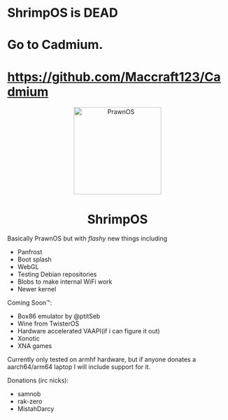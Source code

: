 # ShrimpOS is DEAD
# Go to Cadmium.
# https://github.com/Maccraft123/Cadmium





<p align="center">
<img src="/filesystem/resources/logo/newPrawn_transparent_high_compression.png" alt="PrawnOS" data-canonical-src="/resources/BuildResources/logo/newPrawn_transparent_high_compression.png" width="200" height="200" /></p>

<h1 align="center">
ShrimpOS
</h1>

Basically PrawnOS but with _flashy_ new things including
- Panfrost
- Boot splash
- WebGL
- Testing Debian repositories
- Blobs to make internal WiFi work
- Newer kernel


Coming Soon™:
- Box86 emulator by @ptitSeb
- Wine from TwisterOS
- Hardware accelerated VAAPI(if i can figure it out)
- Xonotic
- XNA games


Currently only tested on armhf hardware, but if anyone donates a aarch64/arm64 laptop I will include support for it.

Donations (irc nicks):
- samnob
- rak-zero
- MistahDarcy

